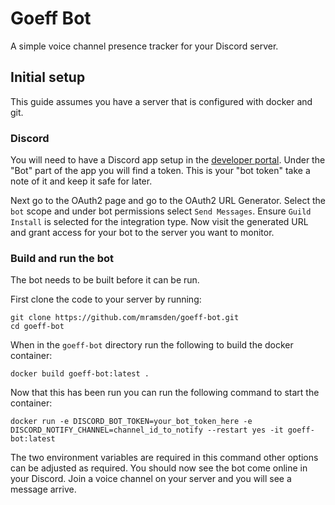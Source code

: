# Goeff Bot

A simple voice channel presence tracker for your Discord server.

## Initial setup

This guide assumes you have a server that is configured with docker and git.

### Discord

You will need to have a Discord app setup in the [developer portal](https://discord.com/developers). Under the "Bot" part of the app you will find a token. This is your "bot token" take a note of it and keep it safe for later.

Next go to the OAuth2 page and go to the OAuth2 URL Generator. Select the `bot` scope and under bot permissions select `Send Messages`. Ensure `Guild Install` is selected for the integration type. Now visit the generated URL and grant access for your bot to the server you want to monitor.

### Build and run the bot

The bot needs to be built before it can be run.

First clone the code to your server by running:

```
git clone https://github.com/mramsden/goeff-bot.git
cd goeff-bot
```

When in the `goeff-bot` directory run the following to build the docker container:

```
docker build goeff-bot:latest .
```

Now that this has been run you can run the following command to start the container:

```
docker run -e DISCORD_BOT_TOKEN=your_bot_token_here -e DISCORD_NOTIFY_CHANNEL=channel_id_to_notify --restart yes -it goeff-bot:latest
```

The two environment variables are required in this command other options can be adjusted as required. You should now see the bot come online in your Discord. Join a voice channel on your server and you will see a message arrive.
